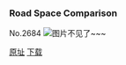 ### Road Space Comparison
No.2684
![图片不见了~~~](https://imgs.xkcd.com/comics/road_space_comparison.png)

[原址](https://xkcd.com//2684) [下载](https://imgs.xkcd.com/comics/road_space_comparison.png)

